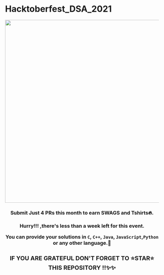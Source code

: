 # Hacktoberfest_DSA_2021
<div align="center">
  <img src="https://hacktoberfest.digitalocean.com/_nuxt/img/logo-hacktoberfest-full.f42e3b1.svg" width=600 ><br/>
<h3>Submit Just 4 PRs this month to earn SWAGS and Tshirts🔥.<h3/>
<div/>
Hurry!!! ,there's less than a week left for this event.

You can provide your solutions in `C`, `C++`, `Java`, `JavaScript`,`Python` or any other language.🎊
  
### IF YOU ARE GRATEFUL DON'T FORGET TO ⭐STAR⭐ THIS REPOSITORY !!✨✨
